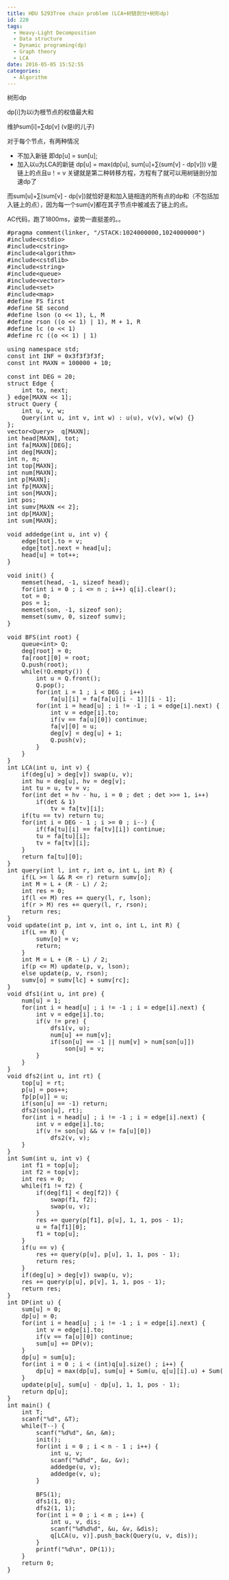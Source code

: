 ```yaml
---
title: HDU 5293Tree chain problem (LCA+树链剖分+树形dp)
id: 220
tags:
  - Heavy-Light Decomposition
  - Data structure
  - Dynamic programing(dp)
  - Graph theory
  - LCA
date: 2016-05-05 15:52:55
categories:
  - Algorithm
---
```


树形dp

dp[i]为以i为根节点的权值最大和

维护sum[i]=∑dp[v] (v是i的儿子)

对于每个节点，有两种情况

*   不加入新链 即dp[u] = sun[u];
*   加入以u为LCA的新链 dp[u] = max(dp[u], sum[u]+∑(sum[v] - dp[v])) v是链上的点且u！= v
关键就是第二种转移方程，方程有了就可以用树链剖分加速dp了

而sum[u]+∑(sum[v] - dp[v])就恰好是和加入链相连的所有点的dp和（不包括加入链上的点），因为每一个sum[v]都在其子节点中被减去了链上的点。

AC代码，跑了1800ms，姿势一直挺差的。。
<pre class="lang:c++ decode:true">#pragma comment(linker, "/STACK:1024000000,1024000000")
#include&lt;cstdio&gt;
#include&lt;cstring&gt;
#include&lt;algorithm&gt;
#include&lt;cstdlib&gt;
#include&lt;string&gt;
#include&lt;queue&gt;
#include&lt;vector&gt;
#include&lt;set&gt;
#include&lt;map&gt;
#define FS first
#define SE second
#define lson (o &lt;&lt; 1), L, M
#define rson ((o &lt;&lt; 1) | 1), M + 1, R
#define lc (o &lt;&lt; 1)
#define rc ((o &lt;&lt; 1) | 1)

using namespace std;
const int INF = 0x3f3f3f3f;
const int MAXN = 100000 + 10;

const int DEG = 20;
struct Edge {
    int to, next;
} edge[MAXN &lt;&lt; 1];
struct Query {
    int u, v, w;
    Query(int u, int v, int w) : u(u), v(v), w(w) {}
};
vector&lt;Query&gt;  q[MAXN];
int head[MAXN], tot;
int fa[MAXN][DEG];
int deg[MAXN];
int n, m;
int top[MAXN];
int num[MAXN];
int p[MAXN];
int fp[MAXN];
int son[MAXN];
int pos;
int sumv[MAXN &lt;&lt; 2];
int dp[MAXN];
int sum[MAXN];

void addedge(int u, int v) {
    edge[tot].to = v;
    edge[tot].next = head[u];
    head[u] = tot++;
}

void init() {
    memset(head, -1, sizeof head);
    for(int i = 0 ; i &lt;= n ; i++) q[i].clear();
    tot = 0;
    pos = 1;
    memset(son, -1, sizeof son);
    memset(sumv, 0, sizeof sumv);
}

void BFS(int root) {
    queue&lt;int&gt; Q;
    deg[root] = 0;
    fa[root][0] = root;
    Q.push(root);
    while(!Q.empty()) {
        int u = Q.front();
        Q.pop();
        for(int i = 1 ; i &lt; DEG ; i++)
            fa[u][i] = fa[fa[u][i - 1]][i - 1];
        for(int i = head[u] ; i != -1 ; i = edge[i].next) {
            int v = edge[i].to;
            if(v == fa[u][0]) continue;
            fa[v][0] = u;
            deg[v] = deg[u] + 1;
            Q.push(v);
        }
    }
}
int LCA(int u, int v) {
    if(deg[u] &gt; deg[v]) swap(u, v);
    int hu = deg[u], hv = deg[v];
    int tu = u, tv = v;
    for(int det = hv - hu, i = 0 ; det ; det &gt;&gt;= 1, i++)
        if(det &amp; 1)
            tv = fa[tv][i];
    if(tu == tv) return tu;
    for(int i = DEG - 1 ; i &gt;= 0 ; i--) {
        if(fa[tu][i] == fa[tv][i]) continue;
        tu = fa[tu][i];
        tv = fa[tv][i];
    }
    return fa[tu][0];
}
int query(int l, int r, int o, int L, int R) {
    if(L &gt;= l &amp;&amp; R &lt;= r) return sumv[o];
    int M = L + (R - L) / 2;
    int res = 0;
    if(l &lt;= M) res += query(l, r, lson);
    if(r &gt; M) res += query(l, r, rson);
    return res;
}
void update(int p, int v, int o, int L, int R) {
    if(L == R) {
        sumv[o] = v;
        return;
    }
    int M = L + (R - L) / 2;
    if(p &lt;= M) update(p, v, lson);
    else update(p, v, rson);
    sumv[o] = sumv[lc] + sumv[rc];
}
void dfs1(int u, int pre) {
    num[u] = 1;
    for(int i = head[u] ; i != -1 ; i = edge[i].next) {
        int v = edge[i].to;
        if(v != pre) {
            dfs1(v, u);
            num[u] += num[v];
            if(son[u] == -1 || num[v] &gt; num[son[u]])
                son[u] = v;
        }
    }
}
void dfs2(int u, int rt) {
    top[u] = rt;
    p[u] = pos++;
    fp[p[u]] = u;
    if(son[u] == -1) return;
    dfs2(son[u], rt);
    for(int i = head[u] ; i != -1 ; i = edge[i].next) {
        int v = edge[i].to;
        if(v != son[u] &amp;&amp; v != fa[u][0])
            dfs2(v, v);
    }
}
int Sum(int u, int v) {
    int f1 = top[u];
    int f2 = top[v];
    int res = 0;
    while(f1 != f2) {
        if(deg[f1] &lt; deg[f2]) {
            swap(f1, f2);
            swap(u, v);
        }
        res += query(p[f1], p[u], 1, 1, pos - 1);
        u = fa[f1][0];
        f1 = top[u];
    }
    if(u == v) {
        res += query(p[u], p[u], 1, 1, pos - 1);
        return res;
    }
    if(deg[u] &gt; deg[v]) swap(u, v);
    res += query(p[u], p[v], 1, 1, pos - 1);
    return res;
}
int DP(int u) {
    sum[u] = 0;
    dp[u] = 0;
    for(int i = head[u] ; i != -1 ; i = edge[i].next) {
        int v = edge[i].to;
        if(v == fa[u][0]) continue;
        sum[u] += DP(v);
    }
    dp[u] = sum[u];
    for(int i = 0 ; i &lt; (int)q[u].size() ; i++) {
        dp[u] = max(dp[u], sum[u] + Sum(u, q[u][i].u) + Sum(u, q[u][i].v) + q[u][i].w);
    }
    update(p[u], sum[u] - dp[u], 1, 1, pos - 1);
    return dp[u];
}
int main() {
    int T;
    scanf("%d", &amp;T);
    while(T--) {
        scanf("%d%d", &amp;n, &amp;m);
        init();
        for(int i = 0 ; i &lt; n - 1 ; i++) {
            int u, v;
            scanf("%d%d", &amp;u, &amp;v);
            addedge(u, v);
            addedge(v, u);
        }

        BFS(1);
        dfs1(1, 0);
        dfs2(1, 1);
        for(int i = 0 ; i &lt; m ; i++) {
            int u, v, dis;
            scanf("%d%d%d", &amp;u, &amp;v, &amp;dis);
            q[LCA(u, v)].push_back(Query(u, v, dis));
        }
        printf("%d\n", DP(1));
    }
    return 0;
}
</pre>
&nbsp;